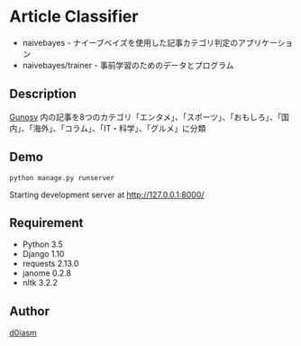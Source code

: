 Article Classifier
====

- naivebayes - ナイーブベイズを使用した記事カテゴリ判定のアプリケーション
- naivebayes/trainer - 事前学習のためのデータとプログラム


## Description

[Gunosy](https://gunosy.com/) 内の記事を8つのカテゴリ「エンタメ」、「スポーツ」、「おもしろ」、「国内」、「海外」、「コラム」、「IT・科学」、「グルメ」に分類


## Demo

```
python manage.py runserver  
```
Starting development server at http://127.0.0.1:8000/


## Requirement

- Python 3.5
- Django 1.10
- requests 2.13.0
- janome 0.2.8
- nltk 3.2.2


## Author

[d0iasm](https://github.com/d0iasm)

